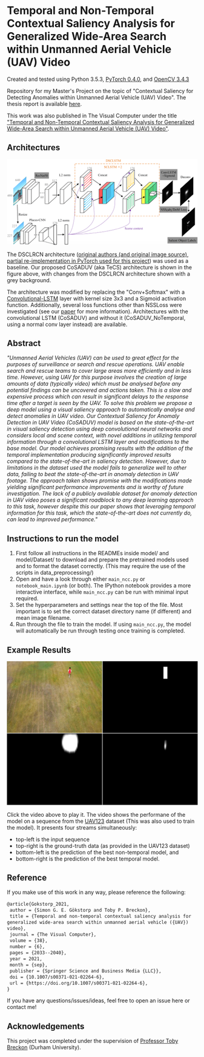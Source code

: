 # Temporal and Non-Temporal Contextual Saliency Analysis for Generalized Wide-Area Search within Unmanned Aerial Vehicle (UAV) Video

Created and tested using Python 3.5.3, [PyTorch 0.4.0](https://pytorch.org/), and [OpenCV 3.4.3](https://opencv.org/)

Repository for my Master's Project on the topic of "Contextual Saliency for Detecting Anomalies within Unmanned Aerial Vehicle (UAV) Video". The thesis report is available [here](https://github.com/Hoclor/CoSADUV-Contextual-Saliency-for-Detecting-Anomalies-in-UAV-Video/blob/master/Contextual_Saliency_for_Detecting_Anomalies_within_Unmanned_Aerial_Vehicle_(UAV)_Video.pdf).

This work was also published in The Visual Computer under the title ["Temporal and Non-Temporal Contextual Saliency Analysis for Generalized Wide-Area Search within Unmanned Aerial Vehicle (UAV) Video"](https://link.springer.com/article/10.1007/s00371-021-02264-6).

## Architectures

![Original DSCLRCN Architecture](https://github.com/Hoclor/CoSADUV-Contextual-Saliency-for-Detecting-Anomalies-in-UAV-Video/blob/master/images/CoSADUV.png "Our proposed CoSADUV architecture")

The DSCLRCN architecture ([original authors (and original image source)](https://github.com/nian-liu/DSCLRCN), [partial re-implementation in PyTorch used for this project](https://github.com/AAshqar/DSCLRCN-PyTorch)) was used as a baseline. Our proposed CoSADUV (aka TeCS) architecture is shown in the figure above, with changes from the DSCLRCN architecture shown with a grey background.

The architecture was modified by replacing the "Conv+Softmax" with a [Convolutional-LSTM](https://github.com/ndrplz/ConvLSTM_pytorch) layer with kernel size 3x3 and a Sigmoid activation function. Additionally, several loss functions other than NSSLoss were investigated (see our [paper](https://github.com/Hoclor/CoSADUV-Contextual-Saliency-for-Detecting-Anomalies-in-UAV-Video/blob/master/paper.pdf) for more information). Architectures with the convolutional LSTM (CoSADUV) and without it (CoSADUV_NoTemporal, using a normal conv layer instead) are available.

## Abstract

*"Unmanned Aerial Vehicles (UAV) can be used to great effect for the purposes of surveillance or search and rescue operations. UAV enable search and rescue teams to cover large areas more efficiently and in less time. However, using UAV for this purpose involves the creation of large amounts of data (typically video) which must be analysed before any potential findings can be uncovered and actions taken. This is a slow and expensive process which can result in significant delays to the response time after a target is seen by the UAV. To solve this problem we propose a deep model using a visual saliency approach to automatically analyse and detect anomalies in UAV video. Our Contextual Saliency for Anomaly Detection in UAV Video (CoSADUV) model is based on the state-of-the-art in visual saliency detection using deep convolutional neural networks and considers local and scene context, with novel additions in utilizing temporal information through a convolutional LSTM layer and modifications to the base model. Our model achieves promising results with the addition of the temporal implementation producing significantly improved results compared to the state-of-the-art in saliency detection. However, due to limitations in the dataset used the model fails to generalize well to other data, failing to beat the state-of-the-art in anomaly detection in UAV footage. The approach taken shows promise with the modifications made yielding significant performance improvements and is worthy of future investigation. The lack of a publicly available dataset for anomaly detection in UAV video poses a significant roadblock to any deep learning approach to this task, however despite this our paper shows that leveraging temporal information for this task, which the state-of-the-art does not currently do, can lead to improved performance."*

## Instructions to run the model
1. First follow all instructions in the READMEs inside model/ and model/Dataset/ to download and prepare the pretrained models used and to format the dataset correctly. (This may require the use of the scripts in data_preprocessing/)
2. Open and have a look through either `main_ncc.py` or `notebook_main.ipynb` (or both). The IPython notebook provides a more interactive interface, while `main_ncc.py` can be run with minimal input required.
3. Set the hyperparameters and settings near the top of the file. Most important is to set the correct dataset directory name (if different) and mean image filename.
4. Run through the file to train the model. If using `main_ncc.py`, the model will automatically be run through testing once training is completed.

## Example Results


[![Example](https://github.com/Hoclor/CoSADUV-Contextual-Saliency-for-Detecting-Anomalies-in-UAV-Video/blob/master/images/person7_thumbnail.PNG)](https://youtu.be/9qyMTolKbqc)

Click the video above to play it. The video shows the performane of the model on a sequence from the [UAV123](https://uav123.org/) dataset (This was also used to train the model). It presents four streams simultaneously:
- top-left is the input sequence
- top-right is the ground-truth data (as provided in the UAV123 dataset)
- bottom-left is the prediction of the best non-temporal model, and
- bottom-right is the prediction of the best temporal model.

## Reference

If you make use of this work in any way, please reference the following:

```
@article{Gokstorp_2021,
 author = {Simon G. E. Gökstorp and Toby P. Breckon},
 title = {Temporal and non-temporal contextual saliency analysis for generalized wide-area search within unmanned aerial vehicle ({UAV}) video},
 journal = {The Visual Computer},
 volume = {38},
 number = {6},
 pages = {2033--2040},
 year = 2021,
 month = {sep},
 publisher = {Springer Science and Business Media {LLC}},
 doi = {10.1007/s00371-021-02264-6},
 url = {https://doi.org/10.1007/s00371-021-02264-6},
}
```

If you have any questions/issues/ideas, feel free to open an issue here or contact me!

## Acknowledgements

This project was completed under the supervision of [Professor Toby Breckon](https://github.com/tobybreckon) (Durham University).
